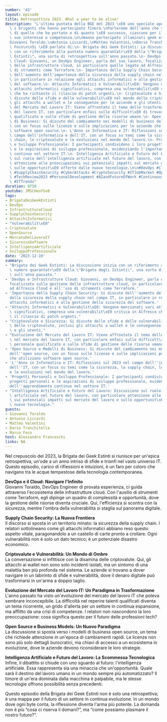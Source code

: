 ```yaml
---
number: '43'
layout: episode
title: Retrospettiva 2023. What a year to be alive!
description: "L'ultima puntata della BGE del 2023 \xE8 uno speciale aperto a tutti\
  \ i briganti che hanno partecipato finora.\nParleremo dell'anno che sta tramontando,\
  \ di quello che ha portato e di quanto \xE8 successo, ciascuno per il settore di\
  \ suo interesse o competenza.\n\nHanno partecipato illuminati geek estinti come:\n\
  Giovanni Toraldo,\nAntonio Liccardi,\nMatteo Valentini,\nDario Tranchitella,\nMarco\
  \ Foco\n\nSi \xE8 parlato di:\n- Brigata dei Geek Estinti: La discussione inizia\
  \ con un riferimento alla puntata numero quarantatr\xE9 della \"Brigata dei Geek\
  \ Estinti\", una sorta di retrospettiva sull'anno passato.\n- DevOps e Infrastrutture\
  \ Cloud: Giovanni, un DevOps Engineer, parla del suo lavoro, focalizzato sulla gestione\
  \ delle infrastrutture cloud, in particolare quelle legate ad Alfresco Cloud e all'uso\
  \ di strumenti come Terraform.\n- Importanza della Supply Chain Security: Si discute\
  \ dell'aumento dell'importanza della sicurezza della supply chain nel campo IT,\
  \ in particolare in relazione agli attacchi informatici e alla gestione della sicurezza\
  \ del software.\n- Attacchi Informatici e Vulnerabilit\xE0: Vengono menzionati vari\
  \ attacchi informatici significativi, compresa una vulnerabilit\xE0 critica in Alfresco\
  \ che ha richiesto il rilascio di patch urgenti.\n- Criptovalute e Sicurezza: Si\
  \ discute delle sfide e delle vulnerabilit\xE0 nel mondo delle criptovalute, inclusi\
  \ gli attacchi a wallet e le conseguenze per le aziende e gli utenti.\n- Evoluzione\
  \ del Mercato del Lavoro IT: Viene affrontato il tema delle trasformazioni nel mercato\
  \ del lavoro IT, con particolare enfasi sulle difficolt\xE0 di trovare personale\
  \ qualificato e sulle sfide di gestione delle risorse umane.\n- Open Source e Modelli\
  \ di Business: Si discute del cambiamento nei modelli di business dell'open source,\
  \ con un focus sulle licenze e sulle implicazioni per le aziende che utilizzano\
  \ software open source.\n- L'Anno in Informatica e IT: Riflessioni sul 2023 nel\
  \ campo dell'informatica e dell'IT, con un focus su temi come la sicurezza, la supply\
  \ chain, le criptovalute e le evoluzioni nel mondo del lavoro.\n- Progetti Personali\
  \ e Sviluppo Professionale: I partecipanti condividono i loro progetti personali\
  \ e le aspirazioni di sviluppo professionale, evidenziando l'importanza dell'apprendimento\
  \ continuo nel settore IT.\n- Intelligenza Artificiale e Futuro del Lavoro: Discussione\
  \ sul ruolo dell'intelligenza artificiale nel futuro del lavoro, con particolare\
  \ attenzione alle preoccupazioni sui potenziali impatti sul mercato del lavoro e\
  \ sulle opportunit\xE0 offerte dalle nuove tecnologie.\n\n#DevOps #CloudInfrastructure\
  \ #SupplyChainSecurity #CyberAttacks #CryptoSecurity #ITJobMarket #OpenSourceBusiness\
  \ #TechReview2023 #PersonalDevelopment #AIandFutureOfWork #ContinuousLearning #SoftwareSecurity\
  \ #ITTrends"
duration: 9758
youtube: JMSCHeofGv0
tags:
- BrigataDeiGeekEstinti
- DevOps
- InfrastruttureCloud
- SupplyChainSecurity
- AttacchiInformatici
- "Vulnerabilit\xE0"
- Criptovalute
- OpenSource
- MercatoDelLavoroIT
- SicurezzaSoftware
- IntelligenzaArtificiale
- SviluppoProfessionale
date: '2023-12-19'
summary:
- "Brigata dei Geek Estinti: La discussione inizia con un riferimento alla puntata\
  \ numero quarantatr\xE9 della \"Brigata degli Istinti\", una sorta di retrospettiva\
  \ sull'anno passato."
- 'DevOps e Infrastrutture Cloud: Giovanni, un DevOps Engineer, parla del suo lavoro,
  focalizzato sulla gestione delle infrastrutture cloud, in particolare quelle legate
  ad Alfresco Cloud e all''uso di strumenti come Terraform.'
- 'Importanza della Supply Chain Security: Si discute dell''aumento dell''importanza
  della sicurezza della supply chain nel campo IT, in particolare in relazione agli
  attacchi informatici e alla gestione della sicurezza del software.'
- "Attacchi Informatici e Vulnerabilit\xE0: Vengono menzionati vari attacchi informatici\
  \ significativi, compresa una vulnerabilit\xE0 critica in Alfresco che ha richiesto\
  \ il rilascio di patch urgenti."
- "Criptovalute e Sicurezza: Si discute delle sfide e delle vulnerabilit\xE0 nel mondo\
  \ delle criptovalute, inclusi gli attacchi a wallet e le conseguenze per le aziende\
  \ e gli utenti."
- "Evoluzione del Mercato del Lavoro IT: Viene affrontato il tema delle trasformazioni\
  \ nel mercato del lavoro IT, con particolare enfasi sulle difficolt\xE0 di trovare\
  \ personale qualificato e sulle sfide di gestione delle risorse umane."
- 'Open Source e Modelli di Business: Si discute del cambiamento nei modelli di business
  dell''open source, con un focus sulle licenze e sulle implicazioni per le aziende
  che utilizzano software open source.'
- 'L''Anno in Informatica e IT: Riflessioni sul 2023 nel campo dell''informatica e
  dell''IT, con un focus su temi come la sicurezza, la supply chain, le criptovalute
  e le evoluzioni nel mondo del lavoro.'
- 'Progetti Personali e Sviluppo Professionale: I partecipanti condividono i loro
  progetti personali e le aspirazioni di sviluppo professionale, evidenziando l''importanza
  dell''apprendimento continuo nel settore IT.'
- "Intelligenza Artificiale e Futuro del Lavoro: Discussione sul ruolo dell'intelligenza\
  \ artificiale nel futuro del lavoro, con particolare attenzione alle preoccupazioni\
  \ sui potenziali impatti sul mercato del lavoro e sulle opportunit\xE0 offerte dalle\
  \ nuove tecnologie."
guests:
- Giovanni Toraldo
- Antonio Liccardi
- Matteo Valentini
- Dario Tranchitella
- Marco Foco
host: Alessandro Franceschi
links: NA
---
```

Nel crepuscolo del 2023, la Brigata dei Geek Estinti si riunisce per un'epica retrospettiva, un'ode a un anno intriso di sfide e trionfi nel vasto universo IT. Questo episodio, carico di riflessioni e intuizioni, è un faro per coloro che navigano tra le acque tempestose della tecnologia contemporanea.

**DevOps e il Cloud: Navigare l'Infinito**  
Giovanni Toraldo, DevOps Engineer di provata esperienza, ci guida attraverso l'ecosistema delle infrastrutture cloud. Con l'ausilio di strumenti come Terraform, egli dipinge un quadro di complessità e opportunità, dove la gestione delle risorse diventa cruciale. Qui, l'efficienza si scontra con la sicurezza, mentre l'ombra della vulnerabilità si staglia sul panorama digitale.

**Supply Chain Security: La Nuova Frontiera**  
Il discorso si sposta in un territorio minato: la sicurezza della supply chain. I relatori sottolineano come gli attacchi informatici abbiano reso questo aspetto vitale, paragonandolo a un castello di carte pronto a crollare. Ogni vulnerabilità non è solo un dato tecnico; è un potenziale disastro economico.

**Criptovalute e Vulnerabilità: Un Mondo di Ombre**  
La conversazione si infittisce con la disamina delle criptovalute. Qui, gli attacchi ai wallet non sono solo incidenti isolati, ma un sintomo di una malattia ben più profonda nel sistema. Le aziende si trovano a dover navigare in un labirinto di sfide e vulnerabilità, dove il denaro digitale può trasformarsi in un'arma a doppio taglio.

**Evoluzione del Mercato del Lavoro IT: Un Paradigma in Trasformazione**  
L'anno passato ha visto un'evoluzione del mercato del lavoro IT che poteva sembrare inconcepibile. La difficoltà nel reperire talenti qualificati diventa un tema ricorrente, un grido d'allerta per un settore in continua espansione, ma afflitto da una crisi di competenze. I relatori non nascondono la loro preoccupazione: cosa significa questo per il futuro delle professioni tech?

**Open Source e Business Models: Un Nuovo Paradigma**  
La discussione si sposta verso i modelli di business open source, un tema che richiede attenzione in un'epoca di cambiamenti rapidi. Le licenze non sono più solo dettagli burocratici, ma chiavi di accesso a un ecosistema in evoluzione, dove le aziende devono riconsiderare le loro strategie.

**Intelligenza Artificiale e Futuro del Lavoro: La Scommessa Tecnologica**  
Infine, il dibattito si chiude con uno sguardo al futuro: l'intelligenza artificiale. Essa rappresenta sia una minaccia che un'opportunità. Quale sarà il destino del lavoro umano in un mondo sempre più automatizzato? Il timore di un'era dominata dalla macchina è palpabile, ma le stesse tecnologie offrono possibilità senza precedenti.

Questo episodio della Brigata dei Geek Estinti non è solo una retrospettiva; è una mappa per il futuro di un settore in continua evoluzione. In un mondo dove ogni byte conta, la riflessione diventa l'arma più potente. La domanda non è più “cosa ci riserva il domani?”, ma “come possiamo plasmare il nostro futuro?”.
